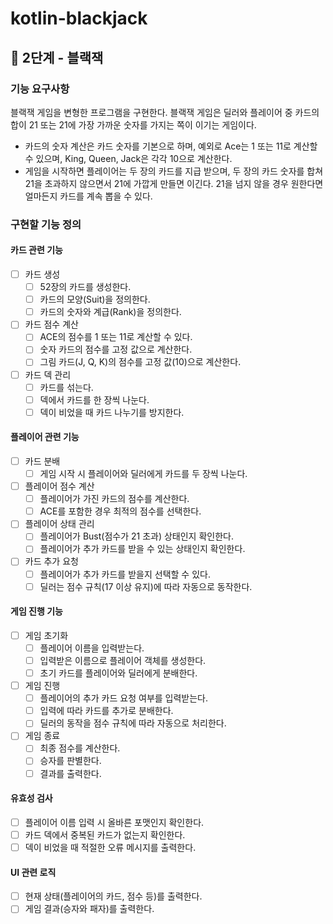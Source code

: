# kotlin-blackjack
## 🚀 2단계 - 블랙잭
### 기능 요구사항
블랙잭 게임을 변형한 프로그램을 구현한다. 블랙잭 게임은 딜러와 플레이어 중 카드의 합이 21 또는 21에 가장 가까운 숫자를 가지는 쪽이 이기는 게임이다.

- 카드의 숫자 계산은 카드 숫자를 기본으로 하며, 예외로 Ace는 1 또는 11로 계산할 수 있으며, King, Queen, Jack은 각각 10으로 계산한다.
- 게임을 시작하면 플레이어는 두 장의 카드를 지급 받으며, 두 장의 카드 숫자를 합쳐 21을 초과하지 않으면서 21에 가깝게 만들면 이긴다. 21을 넘지 않을 경우 원한다면 얼마든지 카드를 계속 뽑을 수 있다.

### 구현할 기능 정의
#### 카드 관련 기능
- [ ] 카드 생성
    - [ ] 52장의 카드를 생성한다.
    - [ ] 카드의 모양(Suit)을 정의한다.
    - [ ] 카드의 숫자와 계급(Rank)을 정의한다.

- [ ] 카드 점수 계산
    - [ ] ACE의 점수를 1 또는 11로 계산할 수 있다.
    - [ ] 숫자 카드의 점수를 고정 값으로 계산한다.
    - [ ] 그림 카드(J, Q, K)의 점수를 고정 값(10)으로 계산한다.

- [ ] 카드 덱 관리
    - [ ] 카드를 섞는다.
    - [ ] 덱에서 카드를 한 장씩 나눈다.
    - [ ] 덱이 비었을 때 카드 나누기를 방지한다.

#### 플레이어 관련 기능
- [ ] 카드 분배
    - [ ] 게임 시작 시 플레이어와 딜러에게 카드를 두 장씩 나눈다.

- [ ] 플레이어 점수 계산
    - [ ] 플레이어가 가진 카드의 점수를 계산한다.
    - [ ] ACE를 포함한 경우 최적의 점수를 선택한다.

- [ ] 플레이어 상태 관리
    - [ ] 플레이어가 Bust(점수가 21 초과) 상태인지 확인한다.
    - [ ] 플레이어가 추가 카드를 받을 수 있는 상태인지 확인한다.

- [ ] 카드 추가 요청
    - [ ] 플레이어가 추가 카드를 받을지 선택할 수 있다.
    - [ ] 딜러는 점수 규칙(17 이상 유지)에 따라 자동으로 동작한다.
#### 게임 진행 기능
- [ ] 게임 초기화
    - [ ] 플레이어 이름을 입력받는다.
    - [ ] 입력받은 이름으로 플레이어 객체를 생성한다.
    - [ ] 초기 카드를 플레이어와 딜러에게 분배한다.

- [ ] 게임 진행
    - [ ] 플레이어의 추가 카드 요청 여부를 입력받는다.
    - [ ] 입력에 따라 카드를 추가로 분배한다.
    - [ ] 딜러의 동작을 점수 규칙에 따라 자동으로 처리한다.

- [ ] 게임 종료
    - [ ] 최종 점수를 계산한다.
    - [ ] 승자를 판별한다.
    - [ ] 결과를 출력한다.

#### 유효성 검사
- [ ] 플레이어 이름 입력 시 올바른 포맷인지 확인한다.
- [ ] 카드 덱에서 중복된 카드가 없는지 확인한다.
- [ ] 덱이 비었을 때 적절한 오류 메시지를 출력한다.

#### UI 관련 로직
- [ ] 현재 상태(플레이어의 카드, 점수 등)를 출력한다.
- [ ] 게임 결과(승자와 패자)를 출력한다.

